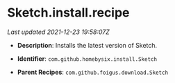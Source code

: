 # Sketch.install.recipe

_Last updated 2021-12-23 19:58:07Z_

- **Description**: Installs the latest version of Sketch.

- **Identifier**: `com.github.homebysix.install.Sketch`

- **Parent Recipes**: `com.github.foigus.download.Sketch`